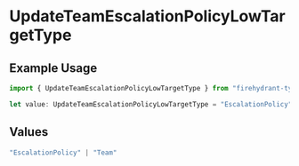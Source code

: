 # UpdateTeamEscalationPolicyLowTargetType

## Example Usage

```typescript
import { UpdateTeamEscalationPolicyLowTargetType } from "firehydrant-typescript-sdk/models/components";

let value: UpdateTeamEscalationPolicyLowTargetType = "EscalationPolicy";
```

## Values

```typescript
"EscalationPolicy" | "Team"
```